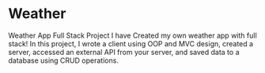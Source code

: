 # Weather
Weather App Full Stack Project
I have Created my own weather app with full stack! In this project, 
I wrote a client using OOP and MVC design, created a server, 
accessed an external API from your server, and saved data to a database using CRUD operations.
